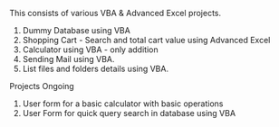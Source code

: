 
This consists of various VBA & Advanced Excel projects.

1. Dummy Database using VBA
2. Shopping Cart - Search and total cart value using Advanced Excel
3. Calculator using VBA - only addition
4. Sending Mail using VBA.
5. List files and folders details using VBA.

Projects Ongoing 

1. User form for a basic calculator with basic operations
2. User Form for quick query search in database using VBA

